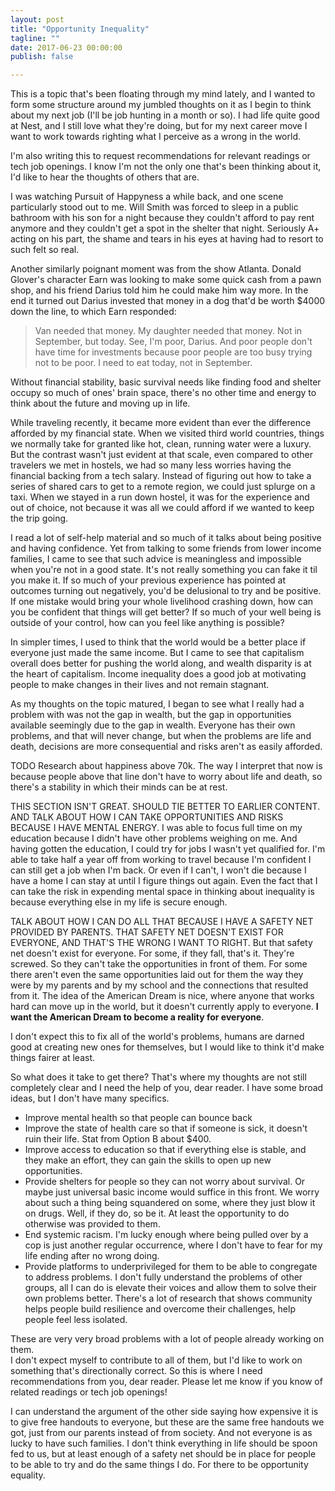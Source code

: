 ```yaml
---
layout: post
title: "Opportunity Inequality"
tagline: ""
date: 2017-06-23 00:00:00
publish: false

---
```


This is a topic that's been floating through my mind lately, and I wanted to 
form some structure around my jumbled thoughts on it as I begin to think about 
my next job (I'll be job hunting in a month or so). I had life quite good at 
Nest, and I still love what they're doing, but for my next career move I want to 
work towards righting what I perceive as a wrong in the world.

I'm also writing this to request recommendations for relevant readings or tech 
job openings. I know I'm not the only one that's been thinking about it, I'd 
like to hear the thoughts of others that are.

I was watching Pursuit of Happyness a while back, and one scene particularly 
stood out to me. Will Smith was forced to sleep in a public bathroom with his 
son for a night because they couldn't afford to pay rent anymore and they 
couldn't get a spot in the shelter that night. Seriously A+ acting on his part, 
the shame and tears in his eyes at having had to resort to such felt so real.

Another similarly poignant moment was from the show Atlanta. Donald Glover's 
character Earn was looking to make some quick cash from a pawn shop, and his 
friend Darius told him he could make him way more. In the end it turned out 
Darius invested that money in a dog that'd be worth $4000 down the line, to 
which Earn responded:

> Van needed that money. My daughter needed that money. Not in September, but 
> today. See, I'm poor, Darius. And poor people don't have time for investments 
> because poor people are too busy trying not to be poor. I need to eat today, 
> not in September.

Without financial stability, basic survival needs like finding food and shelter 
occupy so much of ones' brain space, there's no other time and energy to think 
about the future and moving up in life.

While traveling recently, it became more evident than ever the difference 
afforded by my financial state. When we visited third world countries, things we 
normally take for granted like hot, clean, running water were a luxury. But the 
contrast wasn't just evident at that scale, even compared to other travelers we 
met in hostels, we had so many less worries having the financial backing from a 
tech salary. Instead of figuring out how to take a series of shared cars to get 
to a remote region, we could just splurge on a taxi. When we stayed in a run 
down hostel, it was for the experience and out of choice, not because it was all 
we could afford if we wanted to keep the trip going.

I read a lot of self-help material and so much of it talks about being positive 
and having confidence. Yet from talking to some friends from lower income 
families, I came to see that such advice is meaningless and impossible when 
you're not in a good state. It's not really something you can fake it til you 
make it. If so much of your previous experience has pointed at outcomes turning 
out negatively, you'd be delusional to try and be positive. If one mistake would 
bring your whole livelihood crashing down, how can you be confident that things 
will get better? If so much of your well being is outside of your control, how 
can you feel like anything is possible?

In simpler times, I used to think that the world would be a better place if 
everyone just made the same income. But I came to see that capitalism overall 
does better for pushing the world along, and wealth disparity is at the heart of 
capitalism. Income inequality does a good job at motivating people to make 
changes in their lives and not remain stagnant.

As my thoughts on the topic matured, I began to see what I really had a problem 
with was not the gap in wealth, but the gap in opportunities available seemingly 
due to the gap in wealth. Everyone has their own problems, and that will never 
change, but when the problems are life and death, decisions are more 
consequential and risks aren't as easily afforded.

TODO
Research about happiness above 70k. The way I interpret that now is because 
people above that line don't have to worry about life and death, so there's a 
stability in which their minds can be at rest.

THIS SECTION ISN'T GREAT. SHOULD TIE BETTER TO EARLIER CONTENT. AND TALK ABOUT 
HOW I CAN TAKE OPPORTUNITIES AND RISKS BECAUSE I HAVE MENTAL ENERGY.
I was able to focus full time on my education because I didn't have other 
problems weighing on me. And having gotten the education, I could try for jobs I 
wasn't yet qualified for. I'm able to take half a year off from working to 
travel because I'm confident I can still get a job when I'm back. Or even if I 
can't, I won't die because I have a home I can stay at until I figure things out 
again. Even the fact that I can take the risk in expending mental space in 
thinking about inequality is because everything else in my life is secure 
enough.

TALK ABOUT HOW I CAN DO ALL THAT BECAUSE I HAVE A SAFETY NET PROVIDED BY 
PARENTS. THAT SAFETY NET DOESN'T EXIST FOR EVERYONE, AND THAT'S THE WRONG I WANT 
TO RIGHT.
But that safety net doesn't exist for everyone. For some, if they fall, that's 
it. They're screwed. So they can't take the opportunities in front of them. For 
some there aren't even the same opportunities laid out for them the way they 
were by my parents and by my school and the connections that resulted from it.
The idea of the American Dream is nice, where anyone that works hard can move up 
in the world, but it doesn't currently apply to everyone.  __I want the American 
Dream to become a reality for everyone__.


I don't expect this to fix all of the world's problems, humans are darned good 
at creating new ones for themselves, but I would like to think it'd make things 
fairer at least.

So what does it take to get there? That's where my thoughts are not still 
completely clear and I need the help of you, dear reader. I have some broad 
ideas, but I don't have many specifics.

- Improve mental health so that people can bounce back
- Improve the state of health care so that if someone is sick, it doesn't ruin 
  their life. Stat from Option B about $400.
- Improve access to education so that if everything else is stable, and they 
  make an effort, they can gain the skills to open up new opportunities.
- Provide shelters for people so they can not worry about survival. Or maybe 
  just universal basic income would suffice in this front. We worry about such a 
  thing being squandered on some, where they just blow it on drugs. Well, if 
  they do, so be it. At least the opportunity to do otherwise was provided to 
  them.
- End systemic racism. I'm lucky enough where being pulled over by a cop is just 
  another regular occurrence, where I don't have to fear for my life ending 
  after no wrong doing.
- Provide platforms to underprivileged for them to be able to congregate to 
  address problems. I don't fully understand the problems of other groups, all I 
  can do is elevate their voices and allow them to solve their own problems 
  better. There's a lot of research that shows community helps people build 
  resilience and overcome their challenges, help people feel less isolated.

These are very very broad problems with a lot of people already working on them.  
I don't expect myself to contribute to all of them, but I'd like to work on 
something that's directionally correct. So this is where I need recommendations 
from you, dear reader. Please let me know if you know of related readings or 
tech job openings!

I can understand the argument of the other side saying how expensive it is to 
give free handouts to everyone, but these are the same free handouts we got, 
just from our parents instead of from society. And not everyone is as lucky to 
have such families. I don't think everything in life should be spoon fed to us, 
but at least enough of a safety net should be in place for people to be able to 
try and do the same things I do. For there to be opportunity equality.
